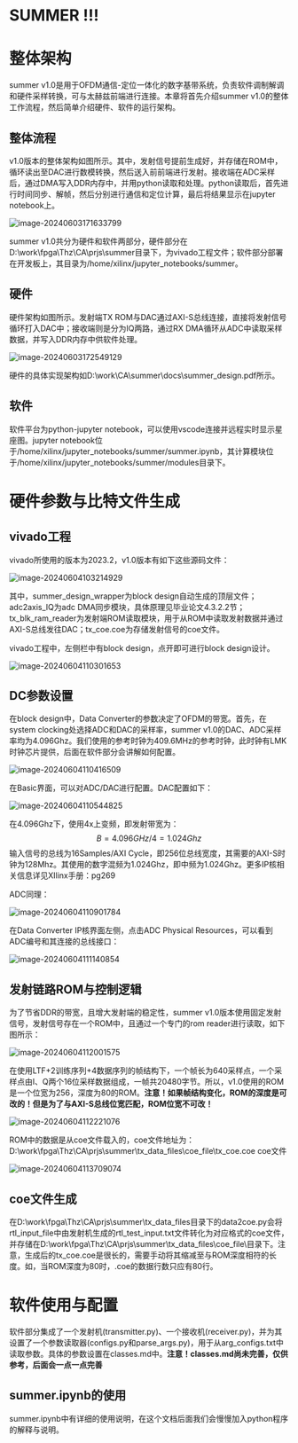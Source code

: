 # SUMMER !!!

# 整体架构

summer v1.0是用于OFDM通信-定位一体化的数字基带系统，负责软件调制解调和硬件采样转换，可与太赫兹前端进行连接。本章将首先介绍summer v1.0的整体工作流程，然后简单介绍硬件、软件的运行架构。

## 整体流程 

v1.0版本的整体架构如图所示。其中，发射信号提前生成好，并存储在ROM中，循环读出至DAC进行数模转换，然后送入前前端进行发射。接收端在ADC采样后，通过DMA写入DDR内存中，并用python读取和处理。python读取后，首先进行时间同步、解帧，然后分别进行通信和定位计算，最后将结果显示在jupyter notebook上。

![image-20240603171633799](C:\Users\Admin\AppData\Roaming\Typora\typora-user-images\image-20240603171633799.png)

summer v1.0共分为硬件和软件两部分，硬件部分在D:\work\fpga\Thz\CA\prjs\summer目录下，为vivado工程文件；软件部分部署在开发板上，其目录为/home/xilinx/jupyter_notebooks/summer。

## 硬件

硬件架构如图所示。发射端TX ROM与DAC通过AXI-S总线连接，直接将发射信号循环打入DAC中；接收端则是分为IQ两路，通过RX DMA循环从ADC中读取采样数据，并写入DDR内存中供软件处理。

![image-20240603172549129](C:\Users\Admin\AppData\Roaming\Typora\typora-user-images\image-20240603172549129.png)

硬件的具体实现架构如D:\work\CA\summer\docs\summer_design.pdf所示。

## 软件

软件平台为python-jupyter notebook，可以使用vscode连接并远程实时显示星座图。jupyter notebook位于/home/xilinx/jupyter_notebooks/summer/summer.ipynb，其计算模块位于/home/xilinx/jupyter_notebooks/summer/modules目录下。

# 硬件参数与比特文件生成

## vivado工程

vivado所使用的版本为2023.2，v1.0版本有如下这些源码文件：

![image-20240604103214929](C:\Users\Admin\AppData\Roaming\Typora\typora-user-images\image-20240604103214929.png)

其中，summer_design_wrapper为block design自动生成的顶层文件；adc2axis_IQ为adc DMA同步模块，具体原理见毕业论文4.3.2.2节；tx_blk_ram_reader为发射端ROM读取模块，用于从ROM中读取发射数据并通过AXI-S总线发往DAC；tx_coe.coe为存储发射信号的coe文件。

vivado工程中，左侧栏中有block design，点开即可进行block design设计。

![image-20240604110301653](C:\Users\Admin\AppData\Roaming\Typora\typora-user-images\image-20240604110301653.png)

## DC参数设置

在block design中，Data Converter的参数决定了OFDM的带宽。首先，在system clocking处选择ADC和DAC的采样率，summer v1.0的DAC、ADC采样率均为4.096Ghz。我们使用的参考时钟为409.6MHz的参考时钟，此时钟有LMK时钟芯片提供，后面在软件部分会讲解如何配置。

![image-20240604110416509](C:\Users\Admin\AppData\Roaming\Typora\typora-user-images\image-20240604110416509.png)

在Basic界面，可以对ADC/DAC进行配置。DAC配置如下：

![image-20240604110544825](C:\Users\Admin\AppData\Roaming\Typora\typora-user-images\image-20240604110544825.png)

在4.096Ghz下，使用4x上变频，即发射带宽为：
$$
B = 4.096GHz/4=1.024Ghz
$$
输入信号的总线为16Samples/AXI Cycle，即256位总线宽度，其需要的AXI-S时钟为128Mhz。其使用的数字混频为1.024Ghz，即中频为1.024Ghz。更多IP核相关信息详见XIlinx手册：pg269

ADC同理：

![image-20240604110901784](C:\Users\Admin\AppData\Roaming\Typora\typora-user-images\image-20240604110901784.png)

在Data Converter IP核界面左侧，点击ADC Physical Resources，可以看到ADC编号和其连接的总线接口：

![image-20240604111140854](C:\Users\Admin\AppData\Roaming\Typora\typora-user-images\image-20240604111140854.png)

## 发射链路ROM与控制逻辑

为了节省DDR的带宽，且增大发射端的稳定性，summer v1.0版本使用固定发射信号，发射信号存在一个ROM中，且通过一个专门的rom reader进行读取，如下图所示：

![image-20240604112001575](C:\Users\Admin\AppData\Roaming\Typora\typora-user-images\image-20240604112001575.png)

在使用LTF+2训练序列+4数据序列的帧结构下，一个帧长为640采样点，一个采样点由I、Q两个16位采样数据组成，一帧共20480字节。所以，v1.0使用的ROM是一个位宽为256，深度为80的ROM。**注意！如果帧结构变化，ROM的深度是可改的！但是为了与AXI-S总线位宽匹配，ROM位宽不可改！**

![image-20240604112221076](C:\Users\Admin\AppData\Roaming\Typora\typora-user-images\image-20240604112221076.png)

ROM中的数据是从coe文件载入的，coe文件地址为：D:\work\fpga\Thz\CA\prjs\summer\tx_data_files\coe_file\tx_coe.coe coe文件

![image-20240604113709074](C:\Users\Admin\AppData\Roaming\Typora\typora-user-images\image-20240604113709074.png)

## coe文件生成

在D:\work\fpga\Thz\CA\prjs\summer\tx_data_files目录下的data2coe.py会将rtl_input_file中由发射机生成的rtl_test_input.txt文件转化为对应格式的coe文件，并存储在D:\work\fpga\Thz\CA\prjs\summer\tx_data_files\coe_file\目录下。注意，生成后的tx_coe.coe是很长的，需要手动将其缩减至与ROM深度相符的长度。如，当ROM深度为80时，.coe的数据行数只应有80行。

# 软件使用与配置

软件部分集成了一个发射机(transmitter.py)、一个接收机(receiver.py)，并为其设置了一个参数读取器(configs.py和parse_args.py)，用于从arg_configs.txt中读取参数。具体的参数设置在classes.md中。**注意！classes.md尚未完善，仅供参考，后面会一点一点完善**

## summer.ipynb的使用

summer.ipynb中有详细的使用说明，在这个文档后面我们会慢慢加入python程序的解释与说明。